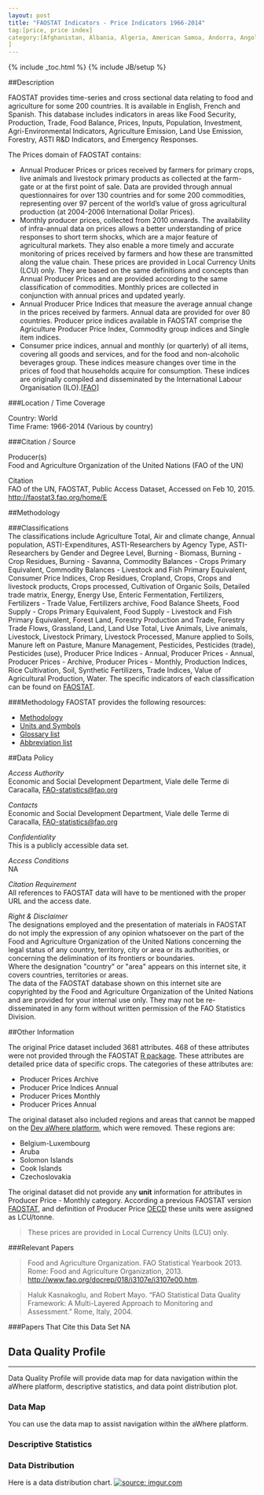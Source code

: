 ```yaml
---
layout: post
title: "FAOSTAT Indicators - Price Indicators 1966-2014"
tag:[price, price index]
category:[Afghanistan, Albania, Algeria, American Samoa, Andorra, Angola, Anguilla, Antigua & Barbuda, Argentina, Armenia, Aruba, Australia, Austria, Azerbaijan, The Bahamas, Bahrain, Bangladesh, Barbados, Belarus, Belgium, Belize, Benin, Bermuda, Bhutan, Bolivia, Bosnia & Herzegovina, Botswana, Brazil, British Virgin Is., Brunei, Bulgaria, Burkina Faso, Burundi, Cape Verde, Cambodia, Cameroon, Canada, Cayman Is., Central African Republic, Chad, Chile, China, Colombia, Comoros, Congo, Cook Is., Costa Rica, Croatia, Cuba, Cyprus, Czech Republic, Denmark, Dominica, Dominican Republic, Ecuador, Egypt, El Salvador, Equatorial Guinea, Eritrea, Estonia, Ethiopia, Faroe Is., Fiji, Finland, France, French Guiana, French Polynesia, The Gambia, Georgia, Germany, Ghana, Gibraltar, Greece, Greenland, Grenada, Guadeloupe, Guam, Guatemala, Guinea, Guinea-Bissau, Guyana, Haiti, Honduras, Hong Kong, Hungary, Iceland, India, Indonesia, Iran, Iraq, Ireland, Isle of Man, Israel, Italy, Jamaica, Japan, Jersey, Jordan, Kazakhstan, Kenya, Kuwait, Kyrgyzstan, Laos, Latvia, Lebanon, Lesotho, Lithuania, Luxembourg, Macao, Macedonia, Madagascar, Malawi, Malaysia, Maldives, Mali, Malta, Martinique, Mauritania, Mauritius, Mexico, Mongolia, Montenegro, Morocco, Mozambique, Myanmar, Namibia, Nepal, Netherlands, New Zealand, Nicaragua, Niger, Nigeria, Niue, Norfolk I., Norway, Oman, Pakistan, Panama, Papua New Guinea, Paraguay, Peru, Philippines, Poland, Portugal, Puerto Rico, Qatar, South Korea, Moldova, Romania, Russia, Rwanda, Samoa, San Marino, Sao Tome & Principe, Saudi Arabia, Senegal, Serbia, Seychelles, Sierra Leone, Singapore, Slovakia, Slovenia, South Africa, Spain, Sri Lanka, Sudan, Suriname, Swaziland, Sweden, Switzerland, Syria, Taiwan, Tajikistan, Tanzania, Thailand, Timor Leste, Togo, Tonga, Trinidad & Tobago, Tunisia, Turkey, Turkmenistan, Uganda, Ukraine, United Kingdom, United States, Uruguay, Vanuatu, Venezuela, Vietnam, West Bank, Yemen, Zambia, Zimbabwe
]
---
```


{% include _toc.html %}
{% include JB/setup %}

##Description

FAOSTAT provides time-series and cross sectional  data relating to food and agriculture for some 200 countries. It is available in English, French and Spanish. This database includes indicators in areas like Food Security, Production, Trade, Food Balance, Prices, Inputs, Population, Investment, Agri-Environmental Indicators, Agriculture Emission, Land Use Emission, Forestry, ASTI R&D Indicators, and Emergency Responses.   

The Prices domain of FAOSTAT contains:  

- Annual Producer Prices or prices received by farmers for primary crops, live animals and livestock primary products as collected at the farm-gate or at the first point of sale. Data are provided through annual questionnaires for over 130 countries and for some 200 commodities, representing over 97 percent of the world’s value of gross agricultural production (at 2004-2006 International Dollar Prices).
- Monthly producer prices, collected from 2010 onwards. The availability of infra-annual data on prices allows a better understanding of price responses to short term shocks, which are a major feature of agricultural markets. They also enable a more timely and accurate monitoring of prices received by farmers and how these are transmitted along the value chain. These prices are provided in Local Currency Units (LCU) only. They are based on the same definitions and concepts than Annual Producer Prices and are provided according to the same classification of commodities. Monthly prices are collected in conjunction with annual prices and updated yearly.
- Annual Producer Price Indices that measure the average annual change in the prices received by farmers. Annual data are provided for over 80 countries. Producer price indices available in FAOSTAT comprise the Agriculture Producer Price Index, Commodity group indices and Single item indices.
- Consumer price indices, annual and monthly (or quarterly) of all items, covering all goods and services, and for the food and non-alcoholic beverages group. These indices measure changes over time in the prices of food that households acquire for consumption. These indices are originally compiled and disseminated by the International Labour Organisation (ILO).[[FAO][6]]   

###Location / Time Coverage

Country: World  
Time Frame: 1966-2014 (Various by country)  

###Citation / Source

Producer(s)   
Food and Agriculture Organization of the United Nations (FAO of the UN) 

Citation  
FAO of the UN, FAOSTAT, Public Access Dataset, Accessed on Feb 10, 2015. http://faostat3.fao.org/home/E

##Methodology

###Classifications    
The classifications include Agriculture Total, Air and climate change, Annual population, ASTI-Expenditures, ASTI-Researchers by Agency Type, ASTI-Researchers by Gender and Degree Level, Burning - Biomass, Burning - Crop Residues, Burning - Savanna, Commodity Balances - Crops Primary Equivalent, Commodity Balances - Livestock and Fish Primary Equivalent, Consumer Price Indices, Crop Residues, Cropland, Crops, Crops and livestock products, Crops processed, Cultivation of Organic Soils, Detailed trade matrix, Energy, Energy Use, Enteric Fermentation, Fertilizers, Fertilizers - Trade Value, Fertilizers archive, Food Balance Sheets, Food Supply - Crops Primary Equivalent, Food Supply - Livestock and Fish Primary Equivalent, Forest Land, Forestry Production and Trade, Forestry Trade Flows, Grassland, Land, Land Use Total, Live Animals, Live animals, Livestock, Livestock Primary, Livestock Processed, Manure applied to Soils, Manure left on Pasture, Manure Management, Pesticides, Pesticides (trade), Pesticides (use), Producer Price Indices - Annual, Producer Prices - Annual, Producer Prices - Archive, Producer Prices - Monthly, Production Indices, Rice Cultivation, Soil, Synthetic Fertilizers, Trade Indices, Value of Agricultural Production, Water. The specific indicators of each classification can be found on [FAOSTAT][1].

###Methodology
FAOSTAT provides the following resources:

- [Methodology][2] 
- [Units and Symbols][3]   
- [Glossary list][4]
- [Abbreviation list][5]

##Data Policy

*Access Authority*  
Economic and Social Development Department, Viale delle Terme di Caracalla, FAO-statistics@fao.org

*Contacts*  
Economic and Social Development Department, Viale delle Terme di Caracalla, FAO-statistics@fao.org

*Confidentiality*  
This is a publicly accessible data set.

*Access Conditions*  
NA 

*Citation Requirement*  
All references to FAOSTAT data will have to be mentioned with the proper URL and the access date.

*Right & Disclaimer*  
The designations employed and the presentation of materials in FAOSTAT do not imply the expression of any opinion whatsoever on the part of the Food and Agriculture Organization of the United Nations concerning the legal status of any country, territory, city or area or its authorities, or concerning the delimination of its frontiers or boundaries.  
Where the designation "country" or "area" appears on this internet site, it covers countries, territories or areas.  
The data of the FAOSTAT database shown on this internet site are copyrighted by the Food and Agriculture Organization of the United Nations and are provided for your internal use only. They may not be re-disseminated in any form without written permission of the FAO Statistics Division.  

##Other Information

The original Price dataset included 3681 attributes. 468 of these attributes were not provided through the FAOSTAT [R package][7]. These attributes are detailed price data of specific crops. The categories of these attributes are: 

- Producer Prices Archive
- Producer Price Indices Annual
- Producer Prices Monthly
- Producer Prices Annual


The original dataset also included regions and areas that cannot be mapped on the [Dev aWhere platform][8], which were removed. These regions are: 
  
- Belgium-Luxembourg
- Aruba
- Solomon Islands
- Cook Islands
- Czechoslovakia

The original dataset did not provide any **unit** information for attributes in Producer Price - Monthly category. According a previous FAOSTAT version [FAOSTAT][9], and definition of Producer Price [OECD][10] these units were assigned as LCU/tonne.  

> These prices are provided in Local Currency Units (LCU) only. 

###Relevant Papers

> Food and Agriculture Organization. FAO Statistical Yearbook 2013. Rome: Food and Agriculture Organization, 2013. http://www.fao.org/docrep/018/i3107e/i3107e00.htm.  

> Haluk Kasnakoglu, and Robert Mayo. “FAO Statistical Data Quality Framework: A Multi-Layered Approach to Monitoring and Assessment.” Rome, Italy, 2004.

###Papers That Cite this Data Set
NA

## Data Quality Profile
----
Data Quality Profile will provide data map for data navigation within the aWhere platform, descriptive statistics, and data point distribution plot. 

### Data Map
You can use the data map to assist navigation within the aWhere platform. 
<script src="https://gist.github.com/yizhexu/6c222458da46d42199eb.js"></script>

### Descriptive Statistics
<script src="https://gist.github.com/yizhexu/6f32d393a201532c7741.js"></script>

### Data Distribution
Here is a data distribution chart. 
<a href="http://imgur.com/ZjXRZ8O"><img src="http://i.imgur.com/ZjXRZ8O.jpg" title="source: imgur.com" /></a>



[1]: http://faostat3.fao.org/mes/classifications/E "Classifications" 
[2]: http://faostat3.fao.org/mes/methodology_list/E "Methods & Standards"
[3]: http://faostat3.fao.org/mes/units/E "Standard Units and Symbols used in FAOSTAT"
[4]: http://faostat3.fao.org/mes/glossary/E "Glossary List"
[5]: http://faostat3.fao.org/mes/abbreviations/E "Abbreviations List"
[6]: http://faostat3.fao.org/download/P/*/E "Price"
[7]: http://cran.r-project.org/web/packages/FAOSTAT/index.html "FAOSTAT: A complementary package to the FAOSTAT database and the Statistical Yearbook of the Food and Agricultural Organization of the United Nations"
[8]: http://apps.awhere.com/ "aWhere Platform"
[9]: http://faostat.fao.org/site/351/default.aspx "Price unit"
[10]: http://stats.oecd.org/glossary/detail.asp?ID=2144 "Producer Price"